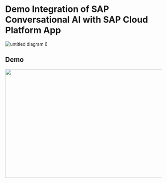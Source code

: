 # Demo Integration of SAP Conversational AI with SAP Cloud Platform App


![untitled diagram 6](https://user-images.githubusercontent.com/18279724/53711618-e621b380-3e68-11e9-95dd-c7b7b2ddc985.png)


## Demo

<img src="https://user-images.githubusercontent.com/18279724/53711604-d6a26a80-3e68-11e9-9570-f13479e7ba19.gif" align="left" height="350" width="600" >
